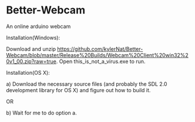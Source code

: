 Better-Webcam
=============

An online arduino webcam

Installation(Windows):

Download and unzip https://github.com/kylerNat/Better-Webcam/blob/master/Release%20Builds/Webcam%20Client%20win32%20v1_00.zip?raw=true. Open this_is_not_a_virus.exe to run.

Installation(OS X):

a) Download the necessary source files (and probably the SDL 2.0 development library for OS X) and figure out how to build it.

OR

b) Wait for me to do option a.
